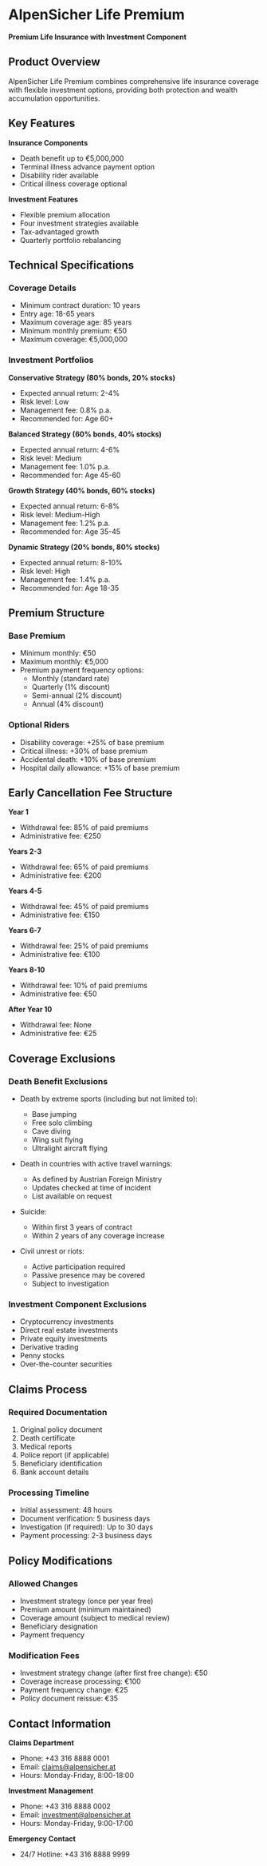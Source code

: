 # AlpenSicher Life Premium
**Premium Life Insurance with Investment Component**

## Product Overview
AlpenSicher Life Premium combines comprehensive life insurance coverage with flexible investment options, providing both protection and wealth accumulation opportunities.

## Key Features
**Insurance Components**
- Death benefit up to €5,000,000
- Terminal illness advance payment option
- Disability rider available
- Critical illness coverage optional

**Investment Features**
- Flexible premium allocation
- Four investment strategies available
- Tax-advantaged growth
- Quarterly portfolio rebalancing

## Technical Specifications

### Coverage Details
- Minimum contract duration: 10 years
- Entry age: 18-65 years
- Maximum coverage age: 85 years
- Minimum monthly premium: €50
- Maximum coverage: €5,000,000

### Investment Portfolios

**Conservative Strategy (80% bonds, 20% stocks)**
- Expected annual return: 2-4%
- Risk level: Low
- Management fee: 0.8% p.a.
- Recommended for: Age 60+

**Balanced Strategy (60% bonds, 40% stocks)**
- Expected annual return: 4-6%
- Risk level: Medium
- Management fee: 1.0% p.a.
- Recommended for: Age 45-60

**Growth Strategy (40% bonds, 60% stocks)**
- Expected annual return: 6-8%
- Risk level: Medium-High
- Management fee: 1.2% p.a.
- Recommended for: Age 35-45

**Dynamic Strategy (20% bonds, 80% stocks)**
- Expected annual return: 8-10%
- Risk level: High
- Management fee: 1.4% p.a.
- Recommended for: Age 18-35

## Premium Structure

### Base Premium
- Minimum monthly: €50
- Maximum monthly: €5,000
- Premium payment frequency options:
  - Monthly (standard rate)
  - Quarterly (1% discount)
  - Semi-annual (2% discount)
  - Annual (4% discount)

### Optional Riders
- Disability coverage: +25% of base premium
- Critical illness: +30% of base premium
- Accidental death: +10% of base premium
- Hospital daily allowance: +15% of base premium

## Early Cancellation Fee Structure

**Year 1**
- Withdrawal fee: 85% of paid premiums
- Administrative fee: €250

**Years 2-3**
- Withdrawal fee: 65% of paid premiums
- Administrative fee: €200

**Years 4-5**
- Withdrawal fee: 45% of paid premiums
- Administrative fee: €150

**Years 6-7**
- Withdrawal fee: 25% of paid premiums
- Administrative fee: €100

**Years 8-10**
- Withdrawal fee: 10% of paid premiums
- Administrative fee: €50

**After Year 10**
- Withdrawal fee: None
- Administrative fee: €25

## Coverage Exclusions

### Death Benefit Exclusions
- Death by extreme sports (including but not limited to):
  - Base jumping
  - Free solo climbing
  - Cave diving
  - Wing suit flying
  - Ultralight aircraft flying
  
- Death in countries with active travel warnings:
  - As defined by Austrian Foreign Ministry
  - Updates checked at time of incident
  - List available on request
  
- Suicide:
  - Within first 3 years of contract
  - Within 2 years of any coverage increase
  
- Civil unrest or riots:
  - Active participation required
  - Passive presence may be covered
  - Subject to investigation

### Investment Component Exclusions
- Cryptocurrency investments
- Direct real estate investments
- Private equity investments
- Derivative trading
- Penny stocks
- Over-the-counter securities

## Claims Process

### Required Documentation
1. Original policy document
2. Death certificate
3. Medical reports
4. Police report (if applicable)
5. Beneficiary identification
6. Bank account details

### Processing Timeline
- Initial assessment: 48 hours
- Document verification: 5 business days
- Investigation (if required): Up to 30 days
- Payment processing: 2-3 business days

## Policy Modifications

### Allowed Changes
- Investment strategy (once per year free)
- Premium amount (minimum maintained)
- Coverage amount (subject to medical review)
- Beneficiary designation
- Payment frequency

### Modification Fees
- Investment strategy change (after first free change): €50
- Coverage increase processing: €100
- Payment frequency change: €25
- Policy document reissue: €35

## Contact Information
**Claims Department**
- Phone: +43 316 8888 0001
- Email: claims@alpensicher.at
- Hours: Monday-Friday, 8:00-18:00

**Investment Management**
- Phone: +43 316 8888 0002
- Email: investment@alpensicher.at
- Hours: Monday-Friday, 9:00-17:00

**Emergency Contact**
- 24/7 Hotline: +43 316 8888 9999